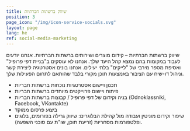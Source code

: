 ```yaml
---
title: שיווק ברשתות חברתיות
position: 3
page_icon: "/img/icon-service-socials.svg"
layout: page
lang: he
ref: social-media-marketing
---
```


שיווק ברשתות חברתיות – קידום מוצרים ושירותים ברשתות חברתיות. אנחנו יודעים לעבוד במקומות בהם נמצא קהל היעד שלך. אנחנו לא עוסקים ב"בניית דפי פרופיל" ואסיפת מספר מירבי של "לייקים" בלתי יעילים. אנחנו בונים אסטרטגיה ליצירת קשר וניהול דו-שיח עם הציבור באמצעות תוכן מקורי בלבד שהותאם לתחום הפעילות שלך.

<ul>
<li>תכנון ויישום אסטרטגיות נוכחות ברשתות חבריות</li>
<li>פיתוח ויישום פרוייקטים מיוחדים ברשתות חבריות</li>
<li>בניה וקידום של דפי פרופיל / קבוצות ברשתות חבריות (Odnoklassniki, Facebook, VKontakte)</li>
<li>ביצוע פרסום ממוקד</li>
<li>שיפור וקידום מוניטין ועבודה מול קהילת הבלוגרים: שיווק גרילה בפורומים, בלוגים ופלטפורמות מסחריות (זריעת תוכן, שו"ת עם סוכני השפעה).</li>
</ul>
